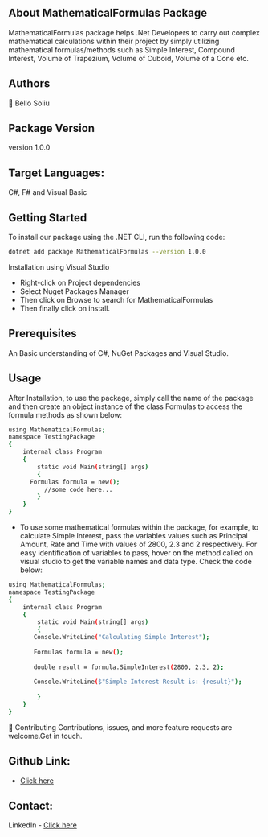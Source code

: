 ## About MathematicalFormulas Package
MathematicalFormulas package helps .Net Developers to carry out complex mathematical calculations within their project by simply utilizing mathematical formulas/methods such as Simple Interest, Compound Interest, Volume of Trapezium, Volume of Cuboid, Volume of a Cone etc. 

## Authors
👤 Bello Soliu

## Package Version
version 1.0.0

## Target Languages: 
C#, F# and Visual Basic

## Getting Started
To install our package using the .NET CLI, run the following code:
```sh
dotnet add package MathematicalFormulas --version 1.0.0
```

Installation using Visual Studio
- Right-click on Project dependencies
- Select Nuget Packages Manager
- Then click on Browse to search for MathematicalFormulas
- Then finally click on install.

## Prerequisites
An Basic understanding of C#, NuGet Packages and Visual Studio.

## Usage
After Installation, to use the package, simply call the name of the package and then create an object instance of the class Formulas to access the formula methods as shown below:

```sh
using MathematicalFormulas;
namespace TestingPackage
{
    internal class Program
    {
        static void Main(string[] args)
        {
	  Formulas formula = new();
          //some code here...
        }
    }
}
```
- To use some mathematical formulas within the package, for example, to calculate Simple Interest,
pass the variables values such as Principal Amount, Rate and Time with values of 2800, 2.3 and 2 respectively.
For easy identification of variables to pass, hover on the method called on visual studio to get the variable names and data type.
Check the code below:

```sh
using MathematicalFormulas;
namespace TestingPackage
{
    internal class Program
    {
        static void Main(string[] args)
        {
	   Console.WriteLine("Calculating Simple Interest");
	   
	   Formulas formula = new();
	   
	   double result = formula.SimpleInterest(2800, 2.3, 2);
	   
	   Console.WriteLine($"Simple Interest Result is: {result}");
	   
        }
    }
}
```

🤝 Contributing
Contributions, issues, and more feature requests are welcome.Get in touch.

## Github Link:
- [Click here](https://github.com/techflow21/MathematicalFormulas)

## Contact:
LinkedIn - [Click here](https://linkedin.com/in/sobtech/)
